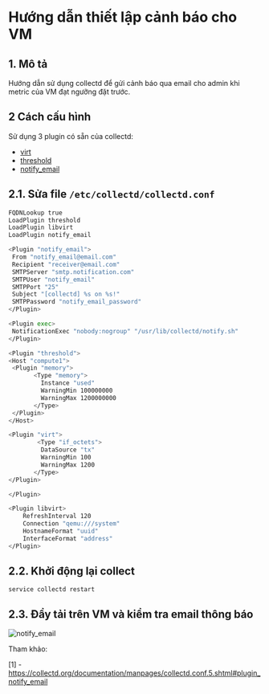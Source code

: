 # Hướng dẫn thiết lập cảnh báo cho VM

## 1. Mô tả

Hướng dẫn sử dụng collectd để gửi cảnh báo qua email cho admin khi metric của VM đạt ngưỡng đặt trước.

## 2 Cách cấu hình
Sử dụng 3 plugin có sẵn của collectd:
 - [virt](/virt_plugin.md)
 - [threshold](/threshold_plugin.md)
 - [notify_email](/notify_email_plugin.md)

## 2.1. Sửa file `/etc/collectd/collectd.conf`

```sh
FQDNLookup true
LoadPlugin threshold
LoadPlugin libvirt
LoadPlugin notify_email

<Plugin "notify_email">
 From "notify_email@email.com"
 Recipient "receiver@email.com"
 SMTPServer "smtp.notification.com"
 SMTPUser "notify_email"
 SMTPPort "25"
 Subject "[collectd] %s on %s!"
 SMTPPassword "notify_email_password"
</Plugin>

<Plugin exec>
 NotificationExec "nobody:nogroup" "/usr/lib/collectd/notify.sh"
</Plugin>

<Plugin "threshold">
<Host "compute1">
 <Plugin "memory">
       <Type "memory">
         Instance "used"
         WarningMin 100000000
         WarningMax 1200000000
       </Type>
 </Plugin>
</Host>

<Plugin "virt">
        <Type "if_octets">
         DataSource "tx"
         WarningMin 100
         WarningMax 1200
       </Type>
</Plugin>

</Plugin>

<Plugin libvirt>
    RefreshInterval 120
    Connection "qemu:///system"
    HostnameFormat "uuid"
    InterfaceFormat "address"
</Plugin>
```

## 2.2. Khởi động lại collect
`service collectd restart`

## 2.3. Đẩy tải trên VM và kiểm tra email thông báo
![notify_email](../images/notifi_email/notify_email_1.png)



Tham khảo:

[1] - https://collectd.org/documentation/manpages/collectd.conf.5.shtml#plugin_notify_email
